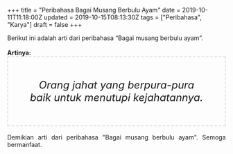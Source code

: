 +++
title = "Peribahasa Bagai Musang Berbulu Ayam"
date = 2019-10-11T11:18:00Z
updated = 2019-10-15T08:13:30Z
tags = ["Peribahasa", "Karya"]
draft = false
+++

<div dir="ltr" style="text-align: left;" trbidi="on"><div style="text-align: justify;">Berikut ini adalah arti dari peribahasa “Bagai musang berbulu ayam”.</div><br /><div style="text-align: justify;"><b>Artinya:</b></div><div style="border: 2px dashed #ddd; font-size: 24px; height: auto; margin: 0 auto; padding: 50px; text-align: center; width: auto;"><i>Orang jahat yang berpura-pura baik untuk menutupi kejahatannya.</i></div><div style="text-align: justify;"><br /></div><div style="text-align: justify;">Demikian arti dari peribahasa "Bagai musang berbulu ayam". Semoga bermanfaat.</div></div>
